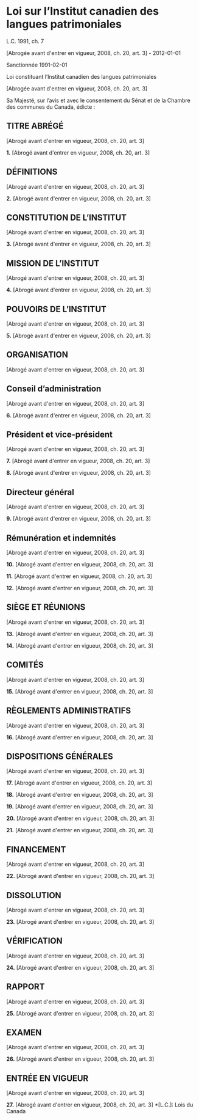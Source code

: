 # Loi sur l’Institut canadien des langues patrimoniales

L.C. 1991, ch. 7

[Abrogée avant d'entrer en vigueur, 2008, ch. 20, art. 3] - 2012-01-01

Sanctionnée 1991-02-01

Loi constituant l’Institut canadien des langues patrimoniales

[Abrogée avant d'entrer en vigueur, 2008, ch. 20, art. 3]

Sa Majesté, sur l’avis et avec le consentement du Sénat et de la Chambre des communes du Canada, édicte :

## TITRE ABRÉGÉ

[Abrogé avant d'entrer en vigueur, 2008, ch. 20, art. 3]

**1.** [Abrogé avant d'entrer en vigueur, 2008, ch. 20, art. 3]

## DÉFINITIONS

[Abrogé avant d'entrer en vigueur, 2008, ch. 20, art. 3]

**2.** [Abrogé avant d'entrer en vigueur, 2008, ch. 20, art. 3]

## CONSTITUTION DE L’INSTITUT

[Abrogé avant d'entrer en vigueur, 2008, ch. 20, art. 3]

**3.** [Abrogé avant d'entrer en vigueur, 2008, ch. 20, art. 3]

## MISSION DE L’INSTITUT

[Abrogé avant d'entrer en vigueur, 2008, ch. 20, art. 3]

**4.** [Abrogé avant d'entrer en vigueur, 2008, ch. 20, art. 3]

## POUVOIRS DE L’INSTITUT

[Abrogé avant d'entrer en vigueur, 2008, ch. 20, art. 3]

**5.** [Abrogé avant d'entrer en vigueur, 2008, ch. 20, art. 3]

## ORGANISATION

[Abrogé avant d'entrer en vigueur, 2008, ch. 20, art. 3]

## Conseil d’administration

[Abrogé avant d'entrer en vigueur, 2008, ch. 20, art. 3]

**6.** [Abrogé avant d'entrer en vigueur, 2008, ch. 20, art. 3]

## Président et vice-président

[Abrogé avant d'entrer en vigueur, 2008, ch. 20, art. 3]

**7.** [Abrogé avant d'entrer en vigueur, 2008, ch. 20, art. 3]

**8.** [Abrogé avant d'entrer en vigueur, 2008, ch. 20, art. 3]

## Directeur général

[Abrogé avant d'entrer en vigueur, 2008, ch. 20, art. 3]

**9.** [Abrogé avant d'entrer en vigueur, 2008, ch. 20, art. 3]

## Rémunération et indemnités

[Abrogé avant d'entrer en vigueur, 2008, ch. 20, art. 3]

**10.** [Abrogé avant d'entrer en vigueur, 2008, ch. 20, art. 3]

**11.** [Abrogé avant d'entrer en vigueur, 2008, ch. 20, art. 3]

**12.** [Abrogé avant d'entrer en vigueur, 2008, ch. 20, art. 3]

## SIÈGE ET RÉUNIONS

[Abrogé avant d'entrer en vigueur, 2008, ch. 20, art. 3]

**13.** [Abrogé avant d'entrer en vigueur, 2008, ch. 20, art. 3]

**14.** [Abrogé avant d'entrer en vigueur, 2008, ch. 20, art. 3]

## COMITÉS

[Abrogé avant d'entrer en vigueur, 2008, ch. 20, art. 3]

**15.** [Abrogé avant d'entrer en vigueur, 2008, ch. 20, art. 3]

## RÈGLEMENTS ADMINISTRATIFS

[Abrogé avant d'entrer en vigueur, 2008, ch. 20, art. 3]

**16.** [Abrogé avant d'entrer en vigueur, 2008, ch. 20, art. 3]

## DISPOSITIONS GÉNÉRALES

[Abrogé avant d'entrer en vigueur, 2008, ch. 20, art. 3]

**17.** [Abrogé avant d'entrer en vigueur, 2008, ch. 20, art. 3]

**18.** [Abrogé avant d'entrer en vigueur, 2008, ch. 20, art. 3]

**19.** [Abrogé avant d'entrer en vigueur, 2008, ch. 20, art. 3]

**20.** [Abrogé avant d'entrer en vigueur, 2008, ch. 20, art. 3]

**21.** [Abrogé avant d'entrer en vigueur, 2008, ch. 20, art. 3]

## FINANCEMENT

[Abrogé avant d'entrer en vigueur, 2008, ch. 20, art. 3]

**22.** [Abrogé avant d'entrer en vigueur, 2008, ch. 20, art. 3]

## DISSOLUTION

[Abrogé avant d'entrer en vigueur, 2008, ch. 20, art. 3]

**23.** [Abrogé avant d'entrer en vigueur, 2008, ch. 20, art. 3]

## VÉRIFICATION

[Abrogé avant d'entrer en vigueur, 2008, ch. 20, art. 3]

**24.** [Abrogé avant d'entrer en vigueur, 2008, ch. 20, art. 3]

## RAPPORT

[Abrogé avant d'entrer en vigueur, 2008, ch. 20, art. 3]

**25.** [Abrogé avant d'entrer en vigueur, 2008, ch. 20, art. 3]

## EXAMEN

[Abrogé avant d'entrer en vigueur, 2008, ch. 20, art. 3]

**26.** [Abrogé avant d'entrer en vigueur, 2008, ch. 20, art. 3]

## ENTRÉE EN VIGUEUR

[Abrogé avant d'entrer en vigueur, 2008, ch. 20, art. 3]

**27.** [Abrogé avant d'entrer en vigueur, 2008, ch. 20, art. 3]
  *[L.C.]: Lois du Canada
